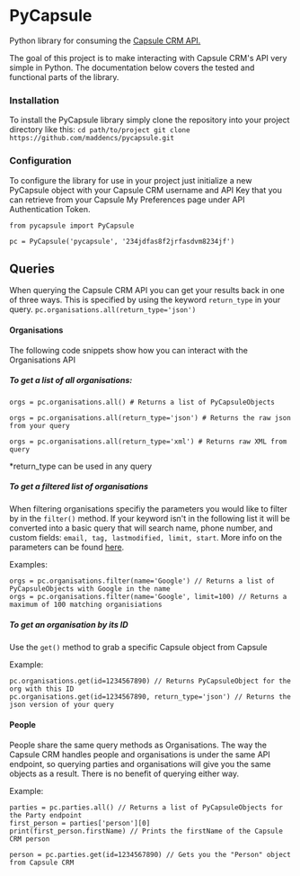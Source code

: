 # PyCapsule
Python library for consuming the <a href="http://developer.capsulecrm.com">Capsule CRM API.</a>

The goal of this project is to make interacting with Capsule CRM's API very simple in Python. The documentation below covers the tested and functional parts of the library.

### Installation
To install the PyCapsule library simply clone the repository into your project directory like this:
`
cd path/to/project
git clone https://github.com/maddencs/pycapsule.git
`


### Configuration
To configure the library for use in your project just initialize a new PyCapsule object with your Capsule CRM username and API Key that you can retrieve from your Capsule My Preferences page under API Authentication Token.

```
from pycapsule import PyCapsule

pc = PyCapsule('pycapsule', '234jdfas8f2jrfasdvm8234jf')
```

## Queries
When querying the Capsule CRM API you can get your results back in one of three ways. This is specified by using the keyword `return_type` in your query.
`pc.organisations.all(return_type='json')`

#### Organisations
The following code snippets show how you can interact with the Organisations API

##### To get a list of all organisations:

```
orgs = pc.organisations.all() # Returns a list of PyCapsuleObjects

orgs = pc.organisations.all(return_type='json') # Returns the raw json from your query

orgs = pc.organisations.all(return_type='xml') # Returns raw XML from query
```
*return_type can be used in any query

##### To get a filtered list of organisations
When filtering organisations specifiy the parameters you would like to filter by in the `filter()` method. If your keyword isn't in the following list it will be converted into a basic query that will search name, phone number, and custom fields: `email, tag, lastmodified, limit, start`. More info on the parameters can be found <a href='http://developer.capsulecrm.com/v1/resources/parties/'>here</a>.

Examples:

```
orgs = pc.organisations.filter(name='Google') // Returns a list of PyCapsuleObjects with Google in the name
orgs = pc.organisations.filter(name='Google', limit=100) // Returns a maximum of 100 matching organisiations
```

##### To get an organisation by its ID
Use the `get()` method to grab a specific Capsule object from Capsule

Example:
```
pc.organisations.get(id=1234567890) // Returns PyCapsuleObject for the org with this ID
pc.organisations.get(id=1234567890, return_type='json') // Returns the json version of your query
```

#### People
People share the same query methods as Organisations. The way the Capsule CRM handles people and organisations is under the same API endpoint, so querying parties and organisations will give you the same objects as a result. There is no benefit of querying either way.

Example:

```
parties = pc.parties.all() // Returns a list of PyCapsuleObjects for the Party endpoint
first_person = parties['person'][0]
print(first_person.firstName) // Prints the firstName of the Capsule CRM person

person = pc.parties.get(id=1234567890) // Gets you the "Person" object from Capsule CRM
```
